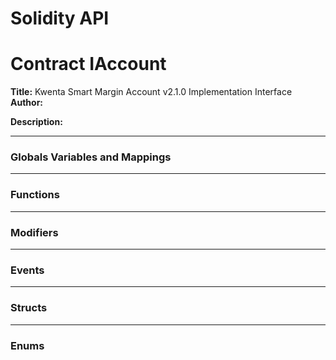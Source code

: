 # Solidity API

# Contract IAccount
**Title:** Kwenta Smart Margin Account v2.1.0 Implementation Interface
**Author:** 

**Description:** 

---
### Globals Variables and Mappings

---
### Functions

---
### Modifiers

---
### Events

---
### Structs

---
### Enums

